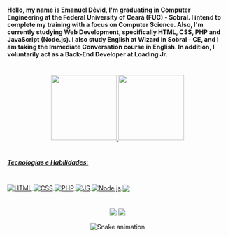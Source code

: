 <h4>Hello, my name is Emanuel Dêvid, I'm graduating in Computer Engineering at the Federal University of Ceará (FUC) - Sobral. I intend to complete my training with a focus on Computer Science. Also, I'm currently studying Web Development, specifically HTML, CSS, PHP and JavaScript (Node.js). I also study English at Wizard in Sobral - CE, and I am taking the Immediate Conversation course in English. In addition, I voluntarily act as a Back-End Developer at Loading Jr.</h4>

#

<div align="left" style="display:flex; align-items:center; justify-content:center;">
  <a href="https://github.com/EmanuelDevid">
  <img height="150em" src="https://github-readme-stats.vercel.app/api?username=EmanuelDevid&show_icons=true&theme=highcontrast&include_all_commits=true&count_private=true"/>
  <img height="150em" src="https://github-readme-stats.vercel.app/api/top-langs/?username=EmanuelDevid&layout=compact&langs_count=8&theme=highcontrast"/>
</div>
  
#

<h5>Tecnologias e Habilidades:</h4>
  
<div style="display: inline_block"><br>
  <img align="center" alt="HTML" src="https://img.shields.io/badge/HTML5-E34F26?style=for-the-badge&logo=html5&logoColor=white">
  <img align="center" alt="CSS" src="https://img.shields.io/badge/CSS3-1572B6?style=for-the-badge&logo=css3&logoColor=white">
  <img align="center" alt="PHP" src="https://img.shields.io/badge/PHP-777BB4?style=for-the-badge&logo=php&logoColor=white">
  <img align="center" alt="JS" src="https://img.shields.io/badge/JavaScript-F7DF1E?style=for-the-badge&logo=javascript&logoColor=black">
  <img align="center" alt="Node.js" src="https://img.shields.io/badge/Node.js-43853D?style=for-the-badge&logo=node.js&logoColor=white">
  <img align="center" alt-"Git" src="https://img.shields.io/badge/GIT-E44C30?style=for-the-badge&logo=git&logoColor=white">
</div>
  
#
 
<div align="center">
  <!--<a href="" target="_blank"><img src="https://img.shields.io/badge/WhatsApp-25D366?style=for-the-badge&logo=whatsapp&logoColor=white" target="_blank"></a> -->
  <a href="https://www.instagram.com/emanueldevid_pf" target="_blank"><img src="https://img.shields.io/badge/-Instagram-%23E4405F?style=for-the-badge&logo=instagram&logoColor=white" target="_blank"></a>
  <!--<a href="" target="_blank"><img src="https://img.shields.io/badge/Telegram-2CA5E0?style=for-the-badge&logo=telegram&logoColor=white" target="_blank"></a> -->
  <a href="https://www.linkedin.com/in/emanuel-d%C3%AAvid-felix-35462a1a5/" target="_blank"><img src="https://img.shields.io/badge/-LinkedIn-%230077B5?style=for-the-badge&logo=linkedin&logoColor=white" target="_blank"></a>
  
 ![Snake animation](https://github.com/EmanuelDevid/EmanuelDevid/blob/output/github-contribution-grid-snake.svg)
  
</div>
 
